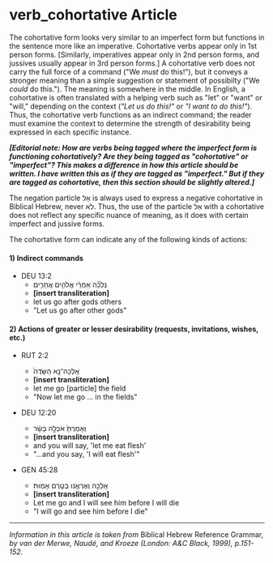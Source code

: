 # verb_cohortative Article
The cohortative form looks very similar to an imperfect form but functions in the sentence more like an imperative.  Cohortative verbs appear only in 1st person forms.  [Similarly, imperatives appear only in 2nd person forms, and jussives usually appear in 3rd person forms.]  A cohortative verb does not carry the full force of a command ("We *must* do this!"), but it conveys a stronger meaning than a simple suggestion or statement of possibilty ("We *could* do this.").  The meaning is somewhere in the middle.  In English, a cohortative is often translated with a helping verb such as "let" or "want" or "will," depending on the context (*"Let us do this!"* or *"I want to do this!"*).  Thus, the cohortative verb functions as an indirect command; the reader must examine the context to determine the strength of desirability being expressed in each specific instance.

***[Editorial note: How are verbs being tagged where the imperfect form is functioning cohortatively?  Are they being tagged as "cohortative" or "imperfect"?  This makes a difference in how this article should be written.  I have written this as if they are tagged as "imperfect."  But if they are tagged as cohortative, then this section should be slightly altered.]***

The negation particle אַל is always used to express a negative cohortative in Biblical Hebrew, never לֹא.  Thus, the use of the particle אַל with a cohortative does not reflect any specific nuance of meaning, as it does with certain imperfect and jussive forms.


The cohortative form can indicate any of the following kinds of actions:

#### 1) Indirect commands

* DEU 13:2
    *  נֵֽלְכָ֞ה אַחֲרֵ֨י אֱלֹהִ֧ים אֲחֵרִ֛ים  
    *  **[insert transliteration]**
    *  let us go after gods others
    *  "Let us go after other gods"
 
#### 2) Actions of greater or lesser desirability (requests, invitations, wishes, etc.)

* RUT 2:2
    *  אֵֽלְכָה־נָּ֤א הַשָּׂדֶה֙  
    *  **[insert transliteration]**
    *  let me go [particle] the field
    *  "Now let me go ... in the fields"

* DEU 12:20
    *  וְאָמַרְתָּ֙ אֹכְלָ֣ה בָשָׂ֔ר  
    *  **[insert transliteration]**
    *  and you will say, 'let me eat flesh'
    *  "...and you say, 'I will eat flesh'"

* GEN 45:28
    *  אֵֽלְכָ֥ה וְאֶרְאֶ֖נּוּ בְּטֶ֥רֶם אָמֽוּת׃  
    *  **[insert transliteration]**
    *  Let me go and I will see him before I will die
    *  "I will go and see him before I die"


----------------------------------

*Information in this article is taken from* Biblical Hebrew Reference Grammar, *by van der Merwe, Naudé, and Kroeze (London: A&C Black, 1999), p.151-152.*